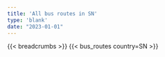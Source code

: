 ```yaml
---
title: 'All bus routes in SN'
type: 'blank'
date: "2023-01-01"
---
```


{{< breadcrumbs >}}
{{< bus_routes country=SN >}}
